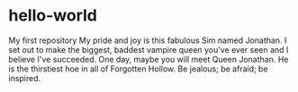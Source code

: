 # hello-world
My first repository
My pride and joy is this fabulous Sim named Jonathan.  I set out to make the biggest, baddest vampire queen you've ever seen and I believe I've succeeded.  One day, maybe you will meet Queen Jonathan.  He is the thirstiest hoe in all of Forgotten Hollow.  Be jealous; be afraid; be inspired.  
